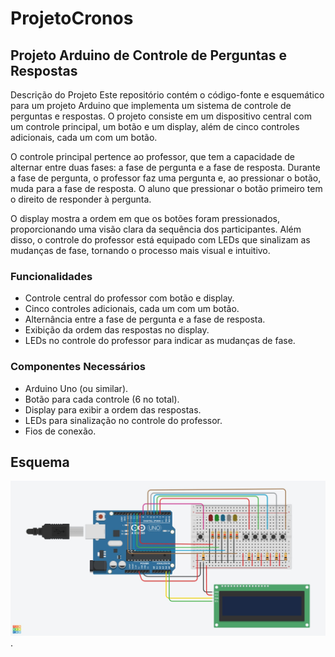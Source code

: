 # ProjetoCronos

## Projeto Arduino de Controle de Perguntas e Respostas
Descrição do Projeto
Este repositório contém o código-fonte e esquemático para um projeto Arduino que implementa um sistema de controle de perguntas e respostas. O projeto consiste em um dispositivo central com um controle principal, um botão e um display, além de cinco controles adicionais, cada um com um botão.

O controle principal pertence ao professor, que tem a capacidade de alternar entre duas fases: a fase de pergunta e a fase de resposta. Durante a fase de pergunta, o professor faz uma pergunta e, ao pressionar o botão, muda para a fase de resposta. O aluno que pressionar o botão primeiro tem o direito de responder à pergunta.

O display mostra a ordem em que os botões foram pressionados, proporcionando uma visão clara da sequência dos participantes. Além disso, o controle do professor está equipado com LEDs que sinalizam as mudanças de fase, tornando o processo mais visual e intuitivo.

### Funcionalidades
- Controle central do professor com botão e display.
- Cinco controles adicionais, cada um com um botão.
- Alternância entre a fase de pergunta e a fase de resposta.
- Exibição da ordem das respostas no display.
- LEDs no controle do professor para indicar as mudanças de fase.
### Componentes Necessários
- Arduino Uno (ou similar).
- Botão para cada controle (6 no total).
- Display para exibir a ordem das respostas.
- LEDs para sinalização no controle do professor.
- Fios de conexão.
## Esquema
![Esquema do projeto cronos](./esquema.jpeg).
